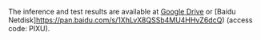 The inference and test results  are available at [Google Drive](https://drive.google.com/file/d/1ZrAJgGJ3catBCOPX_eTCmjvqUYzoNhIz/view?usp=sharing) or [Baidu Netdisk]https://pan.baidu.com/s/1XhLvX8QSSb4MU4HHvZ6dcQ) (access code: PIXU).
